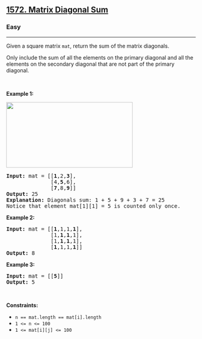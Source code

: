<h2><a href="https://leetcode.com/problems/matrix-diagonal-sum/">1572. Matrix Diagonal Sum</a></h2><h3>Easy</h3><hr><div><p class="extension-adhd-reader-p"><span class="extension-adhd-reader-wrapper"><span class="extension-adhd-reader-container"><span class="extension-adhd-reader-boldify">G</span>iven</span> a&nbsp;<span class="extension-adhd-reader-container"><span class="extension-adhd-reader-boldify">sq</span>uare</span>&nbsp;<span class="extension-adhd-reader-container"><span class="extension-adhd-reader-boldify">ma</span>trix</span>&nbsp;</span><code><span class="extension-adhd-reader-wrapper"><span class="extension-adhd-reader-container"><span class="extension-adhd-reader-boldify">m</span>at</span></span></code><span class="extension-adhd-reader-wrapper">, <span class="extension-adhd-reader-container"><span class="extension-adhd-reader-boldify">re</span>turn</span> <span class="extension-adhd-reader-container"><span class="extension-adhd-reader-boldify">t</span>he</span> <span class="extension-adhd-reader-container"><span class="extension-adhd-reader-boldify">s</span>um</span> of <span class="extension-adhd-reader-container"><span class="extension-adhd-reader-boldify">t</span>he</span> <span class="extension-adhd-reader-container"><span class="extension-adhd-reader-boldify">ma</span>trix</span> <span class="extension-adhd-reader-container"><span class="extension-adhd-reader-boldify">dia</span>gonals.</span></span></p>

<p class="extension-adhd-reader-p"><span class="extension-adhd-reader-wrapper"><span class="extension-adhd-reader-container"><span class="extension-adhd-reader-boldify">O</span>nly</span> <span class="extension-adhd-reader-container"><span class="extension-adhd-reader-boldify">in</span>clude</span> <span class="extension-adhd-reader-container"><span class="extension-adhd-reader-boldify">t</span>he</span> <span class="extension-adhd-reader-container"><span class="extension-adhd-reader-boldify">s</span>um</span> of <span class="extension-adhd-reader-container"><span class="extension-adhd-reader-boldify">a</span>ll</span> <span class="extension-adhd-reader-container"><span class="extension-adhd-reader-boldify">t</span>he</span> <span class="extension-adhd-reader-container"><span class="extension-adhd-reader-boldify">el</span>ements</span> on <span class="extension-adhd-reader-container"><span class="extension-adhd-reader-boldify">t</span>he</span> <span class="extension-adhd-reader-container"><span class="extension-adhd-reader-boldify">pr</span>imary</span> <span class="extension-adhd-reader-container"><span class="extension-adhd-reader-boldify">di</span>agonal</span> <span class="extension-adhd-reader-container"><span class="extension-adhd-reader-boldify">a</span>nd</span> <span class="extension-adhd-reader-container"><span class="extension-adhd-reader-boldify">a</span>ll</span> <span class="extension-adhd-reader-container"><span class="extension-adhd-reader-boldify">t</span>he</span> <span class="extension-adhd-reader-container"><span class="extension-adhd-reader-boldify">el</span>ements</span> on <span class="extension-adhd-reader-container"><span class="extension-adhd-reader-boldify">t</span>he</span> <span class="extension-adhd-reader-container"><span class="extension-adhd-reader-boldify">sec</span>ondary</span> <span class="extension-adhd-reader-container"><span class="extension-adhd-reader-boldify">di</span>agonal</span> <span class="extension-adhd-reader-container"><span class="extension-adhd-reader-boldify">t</span>hat</span> <span class="extension-adhd-reader-container"><span class="extension-adhd-reader-boldify">a</span>re</span> <span class="extension-adhd-reader-container"><span class="extension-adhd-reader-boldify">n</span>ot</span> <span class="extension-adhd-reader-container"><span class="extension-adhd-reader-boldify">p</span>art</span> of <span class="extension-adhd-reader-container"><span class="extension-adhd-reader-boldify">t</span>he</span> <span class="extension-adhd-reader-container"><span class="extension-adhd-reader-boldify">pr</span>imary</span> <span class="extension-adhd-reader-container"><span class="extension-adhd-reader-boldify">dia</span>gonal.</span></span></p>

<p class="extension-adhd-reader-p">&nbsp;</p>
<p class="extension-adhd-reader-p"><strong class="example"><span class="extension-adhd-reader-wrapper"><span class="extension-adhd-reader-container"><span class="extension-adhd-reader-boldify">Ex</span>ample</span> 1:</span></strong></p>
<img alt="" src="https://assets.leetcode.com/uploads/2020/08/14/sample_1911.png" style="width: 336px; height: 174px;">
<pre><strong>Input:</strong> mat = [[<strong>1</strong>,2,<strong>3</strong>],
&nbsp;             [4,<strong>5</strong>,6],
&nbsp;             [<strong>7</strong>,8,<strong>9</strong>]]
<strong>Output:</strong> 25
<strong>Explanation: </strong>Diagonals sum: 1 + 5 + 9 + 3 + 7 = 25
Notice that element mat[1][1] = 5 is counted only once.
</pre>

<p class="extension-adhd-reader-p"><strong class="example"><span class="extension-adhd-reader-wrapper"><span class="extension-adhd-reader-container"><span class="extension-adhd-reader-boldify">Ex</span>ample</span> 2:</span></strong></p>

<pre><strong>Input:</strong> mat = [[<strong>1</strong>,1,1,<strong>1</strong>],
&nbsp;             [1,<strong>1</strong>,<strong>1</strong>,1],
&nbsp;             [1,<strong>1</strong>,<strong>1</strong>,1],
&nbsp;             [<strong>1</strong>,1,1,<strong>1</strong>]]
<strong>Output:</strong> 8
</pre>

<p class="extension-adhd-reader-p"><strong class="example"><span class="extension-adhd-reader-wrapper"><span class="extension-adhd-reader-container"><span class="extension-adhd-reader-boldify">Ex</span>ample</span> 3:</span></strong></p>

<pre><strong>Input:</strong> mat = [[<strong>5</strong>]]
<strong>Output:</strong> 5
</pre>

<p class="extension-adhd-reader-p">&nbsp;</p>
<p class="extension-adhd-reader-p"><strong><span class="extension-adhd-reader-wrapper"><span class="extension-adhd-reader-container"><span class="extension-adhd-reader-boldify">Cons</span>traints:</span></span></strong></p>

<ul>
	<li><code>n == mat.length == mat[i].length</code></li>
	<li><code>1 &lt;= n &lt;= 100</code></li>
	<li><code>1 &lt;= mat[i][j] &lt;= 100</code></li>
</ul>
</div>